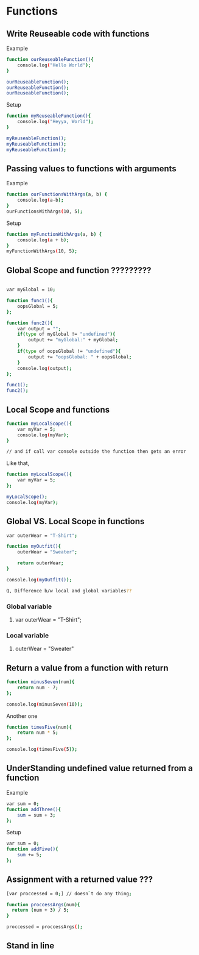 # Functions

## Write Reuseable code with functions 

Example
```sh
function ourReuseableFunction(){
    console.log("Hello World");
}

ourReuseableFunction();
ourReuseableFunction();
ourReuseableFunction();
```
Setup
```sh
function myReuseableFunction(){
    console.log("Heyya, World");
}

myReuseableFunction();
myReuseableFunction();
myReuseableFunction();
```

## Passing values to functions with arguments

Example
```sh
function ourFunctionsWithArgs(a, b) {
    console.log(a-b);
}
ourFunctionsWithArgs(10, 5);
```
Setup
```sh
function myFunctionWithArgs(a, b) {
    console.log(a + b);
}
myFunctionWithArgs(10, 5);
```

## Global Scope and function  ?????????

```sh

var myGlobal = 10;

function func1(){
    oopsGlobal = 5;
};

function func2(){
    var output = "";
    if(type of myGlobal != "undefined"){
        output += "myGlobal:" + myGlobal; 
    }
    if(type of oopsGlobal != "undefined"){
        output += "oopsGlobal: " + oopsGlobal;
    }
    console.log(output);
};

func1();
func2();
```

## Local Scope and functions


```sh
function myLocalScope(){
    var myVar = 5;
    console.log(myVar);
} 

// and if call var console outside the function then gets an error
```

Like that,
```sh
function myLocalScope(){
    var myVar = 5;
};

myLocalScope();
console.log(myVar);
```

## Global VS. Local Scope in functions

```sh
var outerWear = "T-Shirt";

function myOutfit(){
    outerWear = "Sweater";

    return outerWear;
}

console.log(myOutfit());

Q, Difference b/w local and global variables??
```

### Global variable

1. var outerWear = "T-Shirt";

### Local variable

1. outerWear = "Sweater"

## Return a value from a function with return

```sh 
function minusSeven(num){
    return num - 7;
};

console.log(minusSeven(10));
```

Another one
```sh
function timesFive(num){
    return num * 5;
};

console.log(timesFive(5));
```
## UnderStanding undefined value returned from a function

Example
```sh
var sum = 0;
function addThree(){
    sum = sum + 3;
};
```
Setup
```sh
var sum = 0;
function addFive(){
    sum += 5;
};
```

## Assignment with a returned value ???

```sh
[var proccessed = 0;] // doesn`t do any thing;

function proccessArgs(num){
  return (num + 3) / 5;
}

proccessed = proccessArgs();
```

## Stand in line